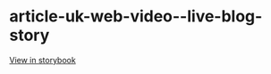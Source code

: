 # article-uk-web-video--live-blog-story

[View in storybook](https://raw.githack.com/Independent-Digital-News-and-Media-Ltd/indy-pwamp-sb/PR-1627-sb/index.html?path=/story/article-uk-web-video--live-blog-story)